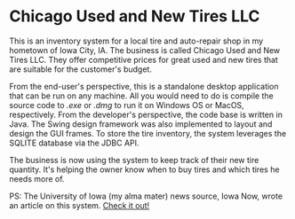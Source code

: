 # Chicago Used and New Tires LLC
This is an inventory system for a local tire and auto-repair shop
in my hometown of Iowa City, IA. The business is called Chicago Used and New Tires LLC. They
offer competitive prices for great used and new tires that are suitable for the customer's budget.

From the end-user's perspective, this is a standalone desktop application that can be 
run on any machine. All you would need to do is compile the source code to *.exe* or *.dmg* to run it on Windows OS or MacOS, respectively.
From the developer's perspective, the code base is written in Java. The Swing design framework was also implemented to layout and design the GUI frames.
To store the tire inventory, the system leverages the SQLITE database via the JDBC API. 

The business is now using the system to keep track of their new tire quantity. It's helping the owner know when to buy tires and which tires he needs more of.

PS: The University of Iowa (my alma mater) news source, Iowa Now, wrote an article on this system. [Check it out!](https://stories.uiowa.edu/spring-2021-graduates-elhadi-elhadi)
